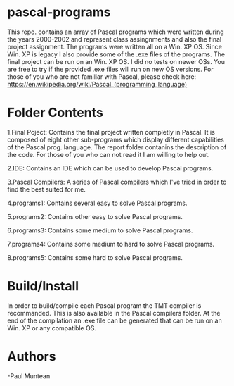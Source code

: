 # pascal-programs
This repo. contains an array of Pascal programs which were written during the years 2000-2002 and represent class assingnments and also the final project assignment. The programs were written all on a Win. XP OS. Since Win. XP is legacy I also provide some of the .exe files of the programs. The final project can be run on an Win. XP OS. I did no tests on newer OSs. You are free to try if the provided .exe files will run on new OS versions. For those of you who are not familiar with Pascal, please check here:
https://en.wikipedia.org/wiki/Pascal_(programming_language)

# Folder Contents
1.Final Poject:
Contains the final project written completly in Pascal. It is composed of eight other sub-programs which
display different capabilities of the Pascal prog. language. The report folder contanins the description of the code. For those of you who can not read it I am willing to help out.

2.IDE:
Contains an IDE which can be used to develop Pascal programs.

3.Pascal Compilers:
A series of Pascal compilers which I've tried in order to find the best suited for me.

4.programs1:
Contains several easy to solve Pascal programs.

5.programs2:
Contains other easy to solve Pascal programs.

6.programs3:
Contains some medium to solve Pascal programs.

7.programs4:
Contains some medium to hard to solve Pascal programs.

8.programs5:
Contains some hard to solve Pascal programs.

# Build/Install
In order to build/compile each Pascal program the TMT compiler is recommanded. This is also available in the 
Pascal compilers folder. At the end of the compilation an .exe file can be generated that can be run on an Win. XP or any compatible OS.

# Authors

-Paul Muntean
